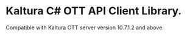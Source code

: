 # Kaltura C# OTT API Client Library.
Compatible with Kaltura OTT server version 10.7.1.2 and above.
